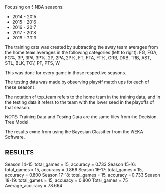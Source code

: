 Focusing on 5 NBA seasons:

- 2014 - 2015
- 2015 - 2016
- 2016 - 2017
- 2017 - 2018
- 2018 - 2019

The training data was created by subtracting the away team averages from the home team averages in the following categories (left to right): FG, FGA, FG%, 3P, 3PA, 3P%, 2P, 2PA, 2P%, FT, FTA, FT%, ORB, DRB, TRB, AST, STL, BLK, TOV, PF, PTS, W

This was done for every game in those respective seasons.

The testing data was made by observing playoff match ups for each of these seasons.

The notation of top_team refers to the home team in the training data, and in the testing data it refers to the team with the lower seed in the playoffs of that season.

NOTE: Training Data and Testing Data are the same files from the Decision Tree Model.

The results come from using the Bayesian Classifier from the WEKA Software.

RESULTS
-------
Season 14-15: total_games = 15, accuracy = 0.733
Season 15-16: total_games = 15, accuracy = 0.866
Season 16-17: total_games = 15, accuracy = 0.800
Season 17-18: total_games = 15, accuracy = 0.733
Season 18-19: total_games = 15, accuracy = 0.800
Total_games = 75
Average_accuracy = 78.664
